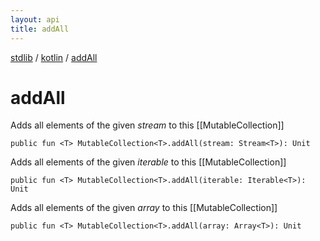 ```yaml
---
layout: api
title: addAll
---
```

[stdlib](../index.md) / [kotlin](index.md) / [addAll](addAll.md)

# addAll
Adds all elements of the given *stream* to this [[MutableCollection]]
```
public fun <T> MutableCollection<T>.addAll(stream: Stream<T>): Unit
```
Adds all elements of the given *iterable* to this [[MutableCollection]]
```
public fun <T> MutableCollection<T>.addAll(iterable: Iterable<T>): Unit
```
Adds all elements of the given *array* to this [[MutableCollection]]
```
public fun <T> MutableCollection<T>.addAll(array: Array<T>): Unit
```
